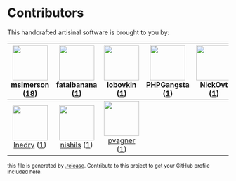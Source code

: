 # Contributors

This handcrafted artisinal software is brought to you by:

| <img height="80" src="https://avatars.githubusercontent.com/u/261635?v=4"><br><a href="https://github.com/msimerson">msimerson</a> (<a href="https://github.com/haraka/haraka-plugin-rspamd/commits?author=msimerson">18</a>)| <img height="80" src="https://avatars.githubusercontent.com/u/2176651?v=4"><br><a href="https://github.com/fatalbanana">fatalbanana</a> (<a href="https://github.com/haraka/haraka-plugin-rspamd/commits?author=fatalbanana">1</a>)| <img height="80" src="https://avatars.githubusercontent.com/u/1255618?v=4"><br><a href="https://github.com/lobovkin">lobovkin</a> (<a href="https://github.com/haraka/haraka-plugin-rspamd/commits?author=lobovkin">1</a>)| <img height="80" src="https://avatars.githubusercontent.com/u/608408?v=4"><br><a href="https://github.com/PHPGangsta">PHPGangsta</a> (<a href="https://github.com/haraka/haraka-plugin-rspamd/commits?author=PHPGangsta">1</a>)| <img height="80" src="https://avatars.githubusercontent.com/u/42339208?v=4"><br><a href="https://github.com/NickOvt">NickOvt</a> (<a href="https://github.com/haraka/haraka-plugin-rspamd/commits?author=NickOvt">1</a>)| <img height="80" src="https://avatars.githubusercontent.com/u/3527052?v=4"><br><a href="https://github.com/pjeby">pjeby</a> (<a href="https://github.com/haraka/haraka-plugin-rspamd/commits?author=pjeby">1</a>)| <img height="80" src="https://avatars.githubusercontent.com/u/934254?v=4"><br><a href="https://github.com/analogic">analogic</a> (<a href="https://github.com/haraka/haraka-plugin-rspamd/commits?author=analogic">1</a>)|
| :---: | :---: | :---: | :---: | :---: | :---: | :---: |
| <img height="80" src="https://avatars.githubusercontent.com/u/203240?v=4"><br><a href="https://github.com/lnedry">lnedry</a> (<a href="https://github.com/haraka/haraka-plugin-rspamd/commits?author=lnedry">1</a>)| <img height="80" src="https://avatars.githubusercontent.com/u/41303703?v=4"><br><a href="https://github.com/nishils">nishils</a> (<a href="https://github.com/haraka/haraka-plugin-rspamd/commits?author=nishils">1</a>)| <img height="80" src="https://avatars.githubusercontent.com/u/2298916?v=4"><br><a href="https://github.com/pvagner">pvagner</a> (<a href="https://github.com/haraka/haraka-plugin-rspamd/commits?author=pvagner">1</a>)

<sub>this file is generated by [.release](https://github.com/msimerson/.release).
Contribute to this project to get your GitHub profile included here.</sub>
